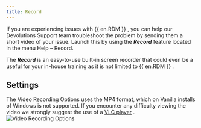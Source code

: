 ```yaml
---
title: Record
---
```

If you are experiencing issues with {{ en.RDM }} , you can help our Devolutions Support team troubleshoot the problem by sending them a short video of your issue. Launch this by using the ***Record*** feature located in the menu Help &#32; ***–*** &#32; Record.  

The &#32; ***Record*** is an easy-to-use built-in screen recorder that could even be a useful for your in-house training as it is not limited to {{ en.RDM }} . 

## Settings 

The Video Recording Options uses the MP4 format, which on Vanilla installs of Windows is not supported. If you encounter any difficulty viewing the video we strongly suggest the use of a [VLC player](http://www.videolan.org/vlc/download-windows.html) .  
![Video Recording Options](/img/en/rdm/windows/clip11330.png) 


